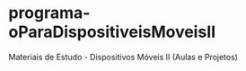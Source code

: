 # programa-oParaDispositiveisMoveisII
Materiais de Estudo - Dispositivos Móveis II (Aulas e Projetos)
